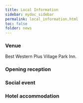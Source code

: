 ```yaml
---
title: Local Information
sidebar: mydoc_sidebar
permalink: local_information.html
toc: false
folder: news
---
```

### Venue
Best Western Plus Village Park Inn.

### Opening reception

### Social event

### Hotel accommodation

